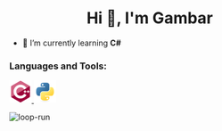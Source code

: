 <h1 align="center">Hi 👋, I'm Gambar</h1>

- 🌱 I’m currently learning **C#**

<p align="left">
</p>

<h3 align="left">Languages and Tools:</h3>
<p align="left"> <a href="https://www.w3schools.com/cpp/" target="_blank" rel="noreferrer"> <img src="https://raw.githubusercontent.com/devicons/devicon/master/icons/cplusplus/cplusplus-original.svg" alt="cplusplus" width="40" height="40"/> </a> <a href="https://www.python.org" target="_blank" rel="noreferrer"> <img src="https://raw.githubusercontent.com/devicons/devicon/master/icons/python/python-original.svg" alt="python" width="40" height="40"/> </a> </p>


![loop-run](https://user-images.githubusercontent.com/41484123/161602581-e31f6cae-f96e-4de7-84e6-35aca86e3ffe.gif)
